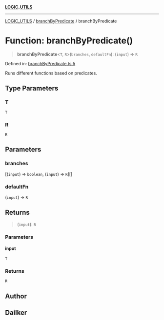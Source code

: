 [**LOGIC_UTILS**](../../README.md)

***

[LOGIC_UTILS](../../README.md) / [branchByPredicate](../README.md) / branchByPredicate

# Function: branchByPredicate()

> **branchByPredicate**\<`T`, `R`\>(`branches`, `defaultFn`): (`input`) => `R`

Defined in: [branchByPredicate.ts:5](https://github.com/dailker/everyutil/blob/8ebd741383aff061deffff96bf58a9059d1b9944/src/logic/branchByPredicate.ts#L5)

Runs different functions based on predicates.

## Type Parameters

### T

`T`

### R

`R`

## Parameters

### branches

\[(`input`) => `boolean`, (`input`) => `R`\][]

### defaultFn

(`input`) => `R`

## Returns

> (`input`): `R`

### Parameters

#### input

`T`

### Returns

`R`

## Author

## Dailker
